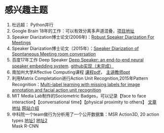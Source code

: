 # 感兴趣主题


1. 杜远超： Python并行
2. Google Brain 18年的工作：可以有效分离多声道混叠，[项目地址](https://research.googleblog.com/2018/04/looking-to-listen-audio-visual-speech.html)
3. Speaker Diarization博士论文(2006年)：[Robust Speaker Diarization For Meetings](https://pdfs.semanticscholar.org/f283/977bdf18f90c682623cbe55b444ca2151eaa.pdf)
4. Speaker Diarization博士论文（2015年）：[Speaker Diarization of Spontaneous Meeting room conversation](https://infoscience.epfl.ch/record/209097/files/Yella_THESIS-2_2015.pdf)
5. 百度17年工作 Deep Speaker [Deep Speaker: an end-to-end neural speaker embedding system](https://arxiv.org/abs/1705.02304). [github实现（未完成）](https://github.com/philipperemy/deep-speaker)
6. 南加州大学Affective Computing课程 [课程pdf](http://people.ict.usc.edu/~gratch/CSCI534/CSCI534-Syllabus.pdf)， [主讲教师ppt](http://people.ict.usc.edu/~gratch/CSCI534/Lecture2015-01a.pdf)
7. 利用Matrix Completation进行Action Unit Recognition,2015年Pattern Recognition：[Multi-label learning with missing labels for image annotation and facial action unit recognition ](https://www.ecse.rpi.edu/~cvrl/Publication/pdf/Wu2015a.pdf)
8. MIT  Media Lab制作的Sociometric Badges，可以记录【face to face interaction】【conversational time】【physical proximity to others】 [文章地址](https://www.cs.cornell.edu/~tanzeem/pubs/choudhury_iswc2003.pdf) [网站介绍](http://hd.media.mit.edu/badges/)
9. 中科院一个team做行为分析用了一个公开数据集：MSR Action3D, 20 action types [地址1](https://www.uow.edu.au/~jz960/datasets/MSRAction3D.html) [地址2](http://users.eecs.northwestern.edu/~jwa368/my_data.html)
<br>Mask R-CNN
